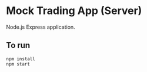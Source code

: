 # Mock Trading App (Server)

Node.js Express application.

## To run

```
npm install
npm start
```

